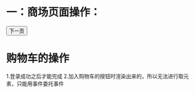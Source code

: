# 一：商场页面操作：

  <body>
    <div class="father">
      <ul></ul>
    </div>
    <button>下一页</button>
  </body>
</html>
<script>
  function $ajax(obj) {
    url: obj.url;
    status:obj.status
    let promise = new Promise((resolve, reject) => {
      let xml = new XMLHttpRequest();
      xml.open("GET", obj.url, true);
      xml.send();
      xml.onload = () => {
        resolve(JSON.parse(xml.responseText));
      };
    });
    return promise
  }
  $ajax({
    url:' http://47.122.0.39:8000/api/positions/positionItem/?pageNum=1&pageSize=10',
    status: num
  }).then((res)=>{
    console.log(res);
    let str = ''
    for (const value of res.data.results) {
      str+=`
        <li>
          <a href="http://127.0.0.1:5500/%E9%A6%96%E9%A1%B5.html?dizhi=${value.id}">
          <img src="${value.后端接口数据的图片名称}">
          <p>${value.id}</p>
          </a>
        跳转的地址+?后端定义 = 循环的每个值的（商品的价格或图片都行）     文本内容:循环的每个值的（商品的价格或图片都行）
        </li>
      `
    }
    document.querySelector('.father ul').innerHTML = str
  })
  let num = 1
  document.querySelector('button').onclick = function(){
    num++
    function $ajax(obj) {
    url: obj.url;
    let promise = new Promise((resolve, reject) => {
      let xml = new XMLHttpRequest();
      xml.open("GET", obj.url, true);
      xml.send();
      xml.onload = () => {
        resolve(JSON.parse(xml.responseText));
      };
    });
    return promise
  }
  $ajax({
    url:' http://47.122.0.39:8000/api/positions/positionItem/?pageNum=1&pageSize=10',
    tade:{
      status: num
    }
  }).then((res)=>{
    console.log(res);
    if(num>res.total){  //如果页数大于自身的最大值，则return 停止
      return
    }
    let str = ''
    for (const value of res.data.results) {
      str+=`
        <li>
          <a href="http://127.0.0.1:5500/%E9%A6%96%E9%A1%B5.html?dizhi=${value.id}">${value.id}</a>
        </li>
      `
    }
    document.querySelector('.father ul').innerHTML = str
  })
  }
</script>


# 购物车的操作
1.登录成功之后才能完成
2.加入购物车的按钮时渲染出来的，所以无法进行取元素，只能用事件委托事件